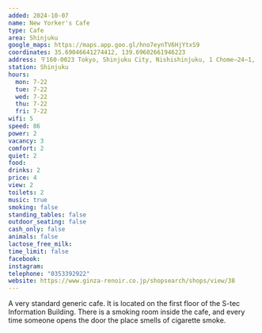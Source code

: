 ```yaml
---
added: 2024-10-07
name: New Yorker's Cafe
type: Cafe
area: Shinjuku
google_maps: https://maps.app.goo.gl/hno7eynTV6HjYtxS9
coordinates: 35.69046641274412, 139.69602661946223
address: 〒160-0023 Tokyo, Shinjuku City, Nishishinjuku, 1 Chome−24−1, S-tec Information Building, 1F
station: Shinjuku
hours:
  mon: 7-22
  tue: 7-22
  wed: 7-22
  thu: 7-22
  fri: 7-22
wifi: 5
speed: 86
power: 2
vacancy: 3
comfort: 2
quiet: 2
food: 
drinks: 2
price: 4
view: 2
toilets: 2
music: true
smoking: false
standing_tables: false
outdoor_seating: false
cash_only: false
animals: false
lactose_free_milk: 
time_limit: false
facebook: 
instagram: 
telephone: "0353392922"
website: https://www.ginza-renoir.co.jp/shopsearch/shops/view/38
---
```


A very standard generic cafe. It is located on the first floor of the S-tec Information Building. There is a smoking room inside the cafe, and every time someone opens the door the place smells of cigarette smoke.
